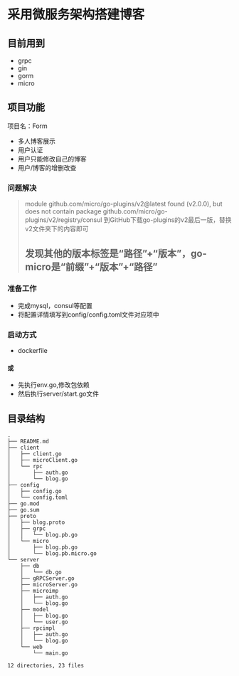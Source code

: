 # 采用微服务架构搭建博客
## 目前用到
- grpc
- gin
- gorm
- micro


## 项目功能
项目名：Form
- 多人博客展示
- 用户认证
- 用户只能修改自己的博客
- 用户/博客的增删改查

### 问题解决
>module github.com/micro/go-plugins/v2@latest found (v2.0.0), but does not contain package github.com/micro/go-plugins/v2/registry/consul
到GitHub下载go-plugins的v2最后一版，替换v2文件夹下的内容即可
>## 发现其他的版本标签是“路径”+“版本”，go-micro是“前缀”+“版本”+“路径”


### 准备工作
- 完成mysql，consul等配置
- 将配置详情填写到config/config.toml文件对应项中

### 启动方式
- dockerfile
#### 或
- 先执行env.go,修改包依赖
- 然后执行server/start.go文件

## 目录结构
```
.
├── README.md
├── client
│   ├── client.go
│   ├── microClient.go
│   └── rpc
│       ├── auth.go
│       └── blog.go
├── config
│   ├── config.go
│   └── config.toml
├── go.mod
├── go.sum
├── proto
│   ├── blog.proto
│   ├── grpc
│   │   └── blog.pb.go
│   └── micro
│       ├── blog.pb.go
│       └── blog.pb.micro.go
└── server
    ├── db
    │   └── db.go
    ├── gRPCServer.go
    ├── microServer.go
    ├── microimp
    │   ├── auth.go
    │   └── blog.go
    ├── model
    │   ├── blog.go
    │   └── user.go
    ├── rpcimpl
    │   ├── auth.go
    │   └── blog.go
    └── web
        └── main.go

12 directories, 23 files

```